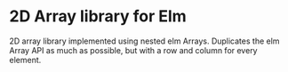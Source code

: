 # 2D Array library for Elm

2D array library implemented using nested elm Arrays.
Duplicates the elm Array API as much as possible, but with
a row and column for every element.
